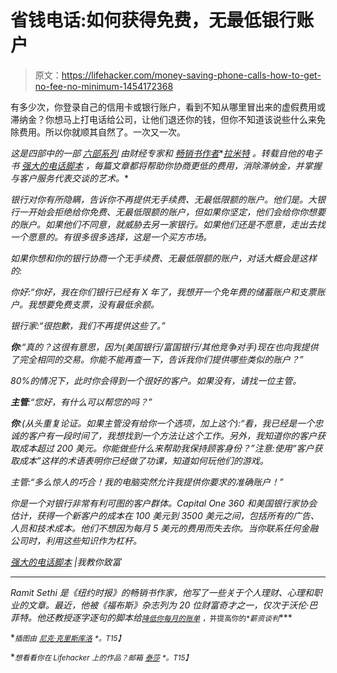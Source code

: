 # 省钱电话:如何获得免费，无最低银行账户

> 原文：<https://lifehacker.com/money-saving-phone-calls-how-to-get-no-fee-no-minimum-1454172368>

有多少次，你登录自己的信用卡或银行账户，看到不知从哪里冒出来的虚假费用或滞纳金？你想马上打电话给公司，让他们退还你的钱，但你不知道该说些什么来免除费用。所以你就顺其自然了。一次又一次。



*这是四部中的一部* [*六部系列*](http://lifehacker.com/moneysavingphonecalls) *由财经专家和* [*畅销书作者*](http://www.amazon.com/Will-Teach-You-To-Rich/dp/0761147489?asc_campaign=InlineText&asc_refurl=https://lifehacker.com/money-saving-phone-calls-how-to-get-no-fee-no-minimum-1454172368&asc_source=&tag=kinjalifehackerlink-20)*[*拉米特*](https://twitter.com/ramit) *。转载自他的电子书* [*强大的电话脚本*](http://www.iwillteachyoutoberich.com/special/6-powerful-telephone-scripts/) *，每篇文章都将帮助你协商更低的费用，消除滞纳金，并掌握与客户服务代表交谈的艺术。**

*银行对你有所隐瞒，告诉你不再提供无手续费、无最低限额的账户。他们是。大银行一开始会拒绝给你免费、无最低限额的账户，但如果你坚定，他们会给你你想要的账户。如果他们不同意，就威胁去另一家银行。如果他们还是不愿意，走出去找一个愿意的。有很多很多选择，这是一个买方市场。*

*如果你想和你的银行协商一个无手续费、无最低限额的账户，对话大概会是这样的:*

*你好:“你好，我在你们银行已经有 X 年了，我想开一个免年费的储蓄账户和支票账户。我想要免费支票，没有最低余额。*

*银行家:“很抱歉，我们不再提供这些了。”*

***你**:“真的？这很有意思，因为(美国银行/富国银行/其他竞争对手)现在也向我提供了完全相同的交易。你能不能再查一下，告诉我你们提供哪些类似的账户？”*

*80%的情况下，此时你会得到一个很好的客户。如果没有，请找一位主管。*

***主管**:“您好，有什么可以帮您的吗？”*

***你**:(从头重复论证。如果主管没有给你一个选项，加上这个):“看，我已经是一个忠诚的客户有一段时间了，我想找到一个方法让这个工作。另外，我知道你的客户获取成本超过 200 美元。你能做些什么来帮助我保持顾客身份？”注意:使用“客户获取成本”这样的术语表明你已经做了功课，知道如何玩他们的游戏。*

*主管:“多么惊人的巧合！我的电脑突然允许我提供你要求的准确账户！”*

*你是一个对银行非常有利可图的客户群体。Capital One 360 和美国银行家协会估计，获得一个新客户的成本在 100 美元到 3500 美元之间，包括所有的广告、人员和技术成本。他们不想因为每月 5 美元的费用而失去你。当你联系任何金融公司时，利用这些知识作为杠杆。*

*[强大的电话脚本](http://www.iwillteachyoutoberich.com/special/6-powerful-telephone-scripts/) |我教你致富*

* * *

*Ramit Sethi 是《纽约时报》的畅销书作家，他写了一些关于个人理财、心理和职业的文章。最近，他被《福布斯》杂志列为 20 位财富奇才之一，仅次于沃伦·巴菲特。他还教授逐字逐句的脚本给[<small></small>](http://www.iwillteachyoutoberich.com/make-extra-money/)*<small></small>*[<small>*降低你每月的账单*</small>](http://www.iwillteachyoutoberich.com/how-to-negotiate/) <small>*，并提高你的*</small><small>*薪资谈判*</small>***

**<small>*插图由*</small> [<small>*尼克·克里斯库洛*</small>](http://roboheart.com) <small>*。*T15】</small>**

**<small>*想看看你在 Lifehacker 上的作品？邮箱*</small> [<small>*泰莎*</small>](https://mail.google.com/mail/?view=cm&fs=1&tf=1&to=tessa@lifehacker.com) <small>*。*T15】</small>**